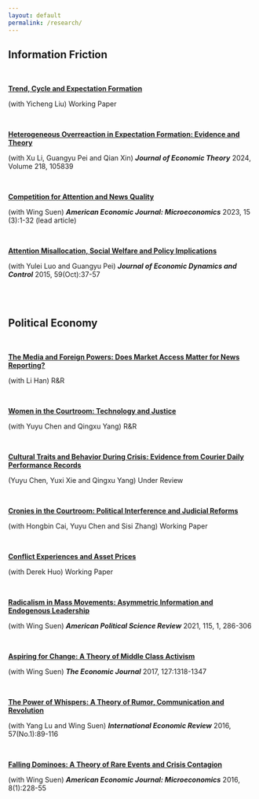 ```yaml
---
layout: default
permalink: /research/
---
```

## Information Friction
<br>

[**Trend, Cycle and Expectation Formation**](/files/Trend.pdf)

(with Yicheng Liu) Working Paper

<br>

[**Heterogeneous Overreaction in Expectation Formation: Evidence and Theory**](/files/Heterogeneous.pdf)

(with Xu Li, Guangyu Pei and Qian Xin) ***Journal of Economic Theory*** 2024, Volume 218, 105839

<br>


[**​Competition for Attention and News Quality**](/files/Competition.pdf)

(with Wing Suen) ***American Economic Journal: Microeconomics*** 2023, 15 (3):1-32 (lead article)

<br>

[**Attention Misallocation, Social Welfare and Policy Implications**](/files/Attention.pdf)

(with Yulei Luo and Guangyu Pei)  ***Journal of Economic Dynamics and Control*** 2015, 59(Oct):37-57

<br>
<br>


## Political Economy

<br>

[**The Media and Foreign Powers: Does Market Access Matter for News Reporting?​**](/files/MediaBow.pdf)

(with Li Han) R&R

<br>


[**Women in the Courtroom: Technology and Justice​**](/files/Women.pdf)

(with Yuyu Chen and Qingxu Yang) R&R

<br>


[**Cultural Traits and Behavior During Crisis: Evidence from Courier Daily Performance Records**](/files/Courier.pdf)

(Yuyu Chen, Yuxi Xie and Qingxu Yang) Under Review

<br>

[**Cronies in the Courtroom: Political Interference and Judicial Reforms**](/files/Cronies.pdf)

(with Hongbin Cai, Yuyu Chen and Sisi Zhang) Working Paper

<br>

[**Conflict Experiences and Asset Prices**](/files/Conflict.pdf)

(with Derek Huo) Working Paper

<br>

[**Radicalism in Mass Movements: Asymmetric Information and Endogenous Leadership**](/files/Radicalism.pdf)

​(with Wing Suen) ***American Political Science Review*** 2021, 115, 1, 286-306

<br>

[**Aspiring for Change: A Theory of Middle Class Activism**](/files/Aspiring.pdf)

(with Wing Suen)  ***The Economic Journal*** 2017, 127:1318-1347

<br>

[**The Power of Whispers: A Theory of Rumor, Communication and Revolution**](/files/Thepower.pdf)

(with Yang Lu and Wing Suen) ***International Economic Review*** 2016, 57(No.1):89-116

<br>

[**Falling ﻿Dominoes﻿: A Theory of Rare Events and Crisis Contagion**](/files/Falling.pdf)

(with Wing Suen)  ***American Economic Journal: Microeconomics*** 2016, 8(1):228-55

